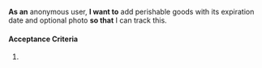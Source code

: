 **As an** anonymous user,
**I want to** add perishable goods with its expiration date and optional photo **so that** I can track this.

#### Acceptance Criteria

1. 
